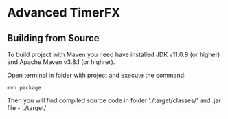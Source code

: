 # Advanced TimerFX

## Building from Source

To build project with Maven you need have installed JDK v11.0.9 (or higher) and Apache Maven v3.8.1 (or highrer).

Open terminal in folder with project and execute the command:
```
mvn package
```

Then you will find compiled source code in folder './target/classes/' and .jar file -  './target/'
